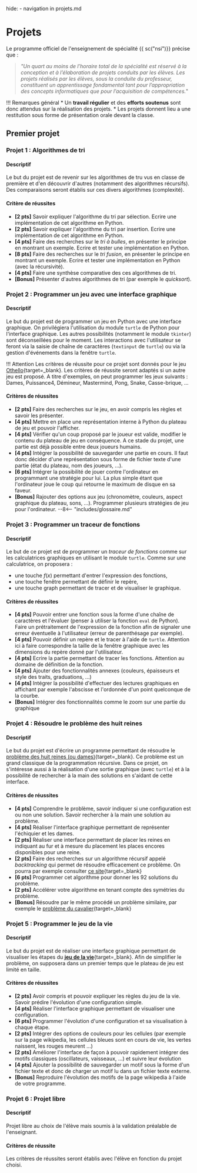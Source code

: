hide: - navigation in projets.md
# Projets

Le programme officiel de l'enseignement de spécialité {{ sc("nsi")}} précise que :
> *"Un quart au moins de l’horaire total de la spécialité est réservé à la conception et à
l’élaboration de projets conduits par les élèves.
Les projets réalisés par les élèves, sous la conduite du professeur, constituent un
apprentissage fondamental tant pour l’appropriation des concepts informatiques que pour
l’acquisition de compétences.*"

!!! Remarques général
    * Un **travail régulier** et des **efforts soutenus** sont donc attendus sur la réalisation des projets.
    * Les projets donnent lieu a une restitution sous forme de présentation orale devant la classe.
    
## Premier projet

### Projet 1 : Algorithmes de tri

#### Descriptif
Le but du projet est de revenir sur les algorithmes de tru vus en classe de première et d'en découvrir d'autres (notamment des algorithmes récursifs). Des comparaisons seront établis sur ces divers algorithmes (complexité).

#### Critère de réussites
* **[2 pts]** Savoir expliquer l'algorithme du tri par sélection. Ecrire une implémentation de cet algorithme en Python.
* **[2 pts]** Savoir expliquer l'algorithme du tri par insertion. Ecrire une implémentation de cet algorithme en Python.
* **[4 pts]** Faire des recherches sur le *tri à bulles*, en présenter le principe en montrant un exemple. Ecrire et tester une implémentation en Python.
* **[8 pts]** Faire des recherches sur le *tri fusion*, en présenter le principe en montrant un exemple. Ecrire et tester une implémentation en Python (avec la récursivité).
* **[4 pts]** Faire une synthèse comparative des ces algorithmes de tri.
* **[Bonus]** Présenter d'autres algorithmes de tri (par exemple le *quicksort*).

### Projet 2 : Programmer un jeu avec une interface graphique

#### Descriptif
Le but du projet est de programmer un jeu en Python avec une interface graphique. On privilégiera l'utilisation du module `turtle` de Python pour l'interface graphique. Les autres possibilités (notamment le module `tkinter`) sont déconseillées pour le moment. Les interactions avec l'utilisateur se feront via la saisie de chaîne de caractères (`textinput` de `turtle`) ou via la gestion d'événements dans la fenêtre `turtle`. 

!!! Attention
    Les critères de réussite pour ce projet sont donnés pour le jeu [Othello](https://fr.wikipedia.org/wiki/Othello_(jeu)){target=_blank}. Les critères de réussite seront adaptés si un autre jeu est proposé. A titre d'exemples, on peut programmer les jeux suivants : Dames, Puissance4, Démineur, Mastermind, Pong, Snake, Casse-brique, ...

#### Critères de réussites

* **[2 pts]** Faire des recherches sur le jeu, en avoir compris les règles et savoir les présenter. 
* **[4 pts]** Mettre en place une représentation interne à Python du plateau de jeu et pouvoir l'afficher.
* **[4 pts]** Vérifier qu'un coup proposé par le joueur est valide, modifier le contenu du plateau de jeu en conséquence. A ce stade du projet, une partie est déjà possible entre deux joueurs humains.
* **[4 pts]** Intégrer la possibilité de sauvegarder une partie en cours. Il faut donc décider d'une représentation sous forme de fichier texte d'une partie (état du plateau, nom des joueurs, ...).
* **[6 pts]** Intégrer la possibilité de jouer contre l'ordinateur en programmant une stratégie pour lui. La plus simple étant que l'ordinateur joue le coup qui retourne le maximum de disque en sa faveur.
* **[Bonus]** Rajouter des options aux jeu (chronomètre, couleurs, aspect graphique du plateau, sons, ...). Programmer plusieurs stratégies de jeu pour l'ordinateur.
--8<-- "includes/glossaire.md"

### Projet 3 : Programmer un traceur de fonctions

#### Descriptif
Le but de ce projet est de programmer un *traceur de fonctions* comme sur les calculatrices graphiques en utilisant le module `turtle`. Comme sur une calculatrice, on proposera :

* une touche <span class='encadre'>$f(x)$</span> permettant d'entrer l'expression des fonctions,
* une touche <span class='encadre'>fenêtre</span> permettant de définir le repère,
* une touche <span class='encadre'>graph</span> permettant de tracer et de visualiser le graphique.

#### Critères de réussites
* **[4 pts]** Pouvoir entrer une fonction sous la forme d'une chaîne de caractères et l'évaluer (penser à utiliser la fonction `eval` de Python). Faire un prétraitement de l'expression de la fonction afin de signaler une erreur éventuelle à l'utilisateur (erreur de parenthésage par exemple).
* **[4 pts]** Pouvoir définir un repère et le tracer à l'aide de `turtle`. Attention ici à faire correspondre la taille de la fenêtre graphique avec les dimensions du repère donné par l'utilisateur.
* **[4 pts]** Ecrire la partie permettant de tracer les fonctions. Attention au domaine de définition de la fonction.
* **[4 pts]** Ajouter des fonctionnalités annexes (couleurs, épaisseurs et style des traits, graduations, ...)
* **[4 pts]** Intégrer la possibilité d'effectuer des lectures graphiques en affichant par exemple l'abscisse et l'ordonnée d'un point quelconque de la courbe.
* **[Bonus]** Intégrer des fonctionnalités comme le zoom sur une partie du graphique 

### Projet 4 : Résoudre le problème des huit reines

#### Descriptif
Le but du projet est d'écrire un programme permettant de résoudre le [problème des huit reines (ou dames)](https://fr.wikipedia.org/wiki/Probl%C3%A8me_des_huit_dames){target=_blank}. Ce problème est un grand classique de la programmation récursive. Dans ce projet, on s'intéresse aussi à la réalisation d'une sortie graphique (avec `turtle`) et à la possibilité de rechercher à la main des solutions en s'aidant de cette interface.

#### Critères de réussites
* **[4 pts]** Comprendre le problème, savoir indiquer si une configuration est ou non une solution. Savoir rechercher à la main une solution au problème.
* **[4 pts]** Réaliser l'interface graphique permettant de représenter l'échiquier et les dames.
* **[2 pts]** Réaliser une interface permettant de placer les reines en indiquant au fur et à mesure du placement les places encores disponibles pour une reine.
* **[2 pts]** Faire des recherches sur un algorithme récursif appelé *backtracking* qui permet de résoudre efficacement ce problème. On pourra par exemple consulter [ce site](https://interstices.info/le-probleme-des-8-reines/){target=_blank}
* **[6 pts]** Programmer cet algorithme pour donner les 92 solutions du problème.
* **[2 pts]** Accélérer votre algorithme en tenant compte des symétries du problème.
* **[Bonus]** Résoudre par le même procédé un problème similaire, par exemple le [problème du cavalier](https://fr.wikipedia.org/wiki/Probl%C3%A8me_du_cavalier){target=_blank}

### Projet 5 : Programmer le jeu de la vie

#### Descriptif
Le but du projet est de réaliser une interface graphique permettant de visualiser les étapes du [**jeu de la vie**](https://fr.wikipedia.org/wiki/Jeu_de_la_vie){target=_blank}. Afin de simplifier le problème, on supposera dans un premier temps que le plateau de jeu est limité en taille.


#### Critères de réussites
* **[2 pts]** Avoir compris et pouvoir expliquer les règles du jeu de la vie. Savoir prédire l'évolution d'une configuration simple.
* **[4 pts]** Réaliser l'interface graphique permettant de visualiser une configuration.
* **[6 pts]** Programmer l'évolution d'une configuration et sa visualisation à chaque étape.
* **[2 pts]** Intégrer des options de couleurs pour les cellules (par exemple sur la page wikipedia, les cellules bleues sont en cours de vie, les vertes naissent, les rouges meurent ...)
* **[2 pts]** Améliorer l'interface de façon à pouvoir rapidement intégrer des motifs classiques (oscillateurs, vaisseaux, ...) et suivre leur évolution
* **[4 pts]** Ajouter la possibilité de sauvegarder un motif sous la forme d'un fichier texte et donc de charger un motif lu dans un fichier texte externe.
* **[Bonus]** Reproduire l'évolution des motifs de la page wikipedia à l'aide de votre programme.

### Projet 6 :  Projet libre

#### Descriptif 
Projet libre au choix de l'élève mais soumis à la validation préalable de l'enseignant.

#### Critères de réussite
Les critères de réussites seront établis avec l'élève en fonction du projet choisi.